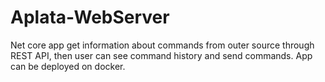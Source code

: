 # Aplata-WebServer
Net core app get information about commands from outer source through REST API, then user can see command history and send commands. App can be deployed on docker.
